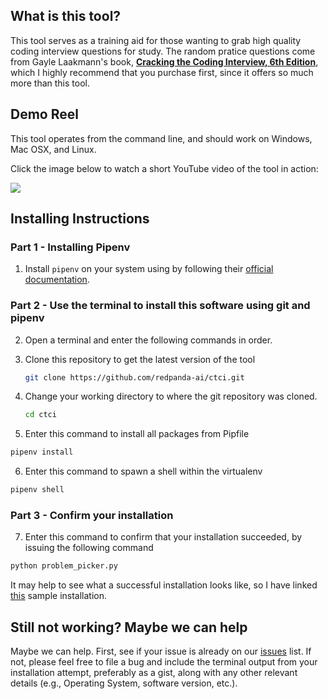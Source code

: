 ## What is this tool?

This tool serves as a training aid for those wanting to grab high quality coding interview questions for study. The random pratice questions come from Gayle Laakmann's book, [**Cracking the Coding Interview, 6th Edition**](http://shortn/_y6ydorMcDP), which I highly recommend that you purchase first, since it offers so much more than this tool.

## Demo Reel
This tool operates from the command line, and should work on Windows, Mac OSX, and Linux. 

Click the image below to watch a short YouTube video of the tool in action:

[![](http://img.youtube.com/vi/U8GumpZ9LMk/0.jpg)](http://www.youtube.com/watch?v=U8GumpZ9LMk "Random Interview Question Picker")

## Installing Instructions

### Part 1 - Installing Pipenv

1. Install `pipenv` on your system using by following their [official documentation](https://pipenv.pypa.io/en/latest/installation/).


### Part 2 - Use the terminal to install this software using git and pipenv

2. Open a terminal and enter the following commands in order.
 
3. Clone this repository to get the latest version of the tool
   ```sh
   git clone https://github.com/redpanda-ai/ctci.git
   ```
4. Change your working directory to where the git repository was cloned.
   ```sh
   cd ctci
   ```  
5. Enter this command to install all packages from Pipfile
```sh
pipenv install
```

6. Enter this command to spawn a shell within the virtualenv
```sh
pipenv shell
```

### Part 3 - Confirm your installation

7. Enter this command to confirm that your installation succeeded, by issuing the following command
```sh
python problem_picker.py
```
It may help to see what a successful installation looks like, so I have linked [this](https://gist.github.com/redpanda-ai/0c189909ed021dd86d6a4e2e9547682f) sample installation.

## Still not working? Maybe we can help
Maybe we can help. First, see if your issue is already on our [issues](https://github.com/redpanda-ai/ctci/issues) list. If not, please feel free to file a bug and include the terminal output from your installation attempt, preferably as a gist, along with any other relevant details (e.g., Operating System, software version, etc.).
